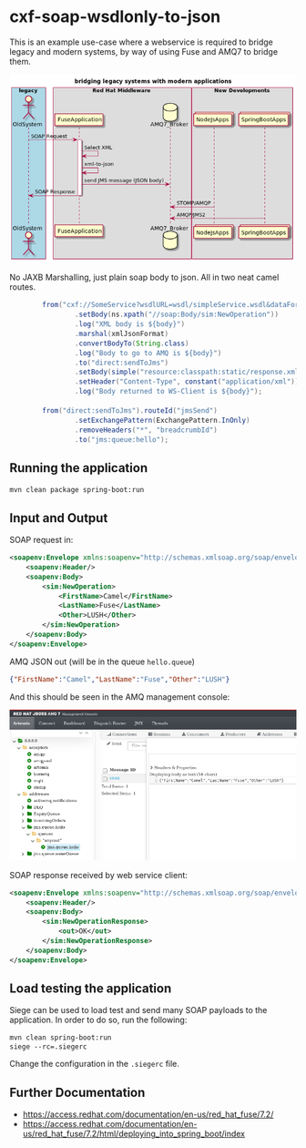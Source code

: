 # cxf-soap-wsdlonly-to-json

This is an example use-case where a webservice is required to bridge legacy and modern systems, by way of using Fuse and AMQ7 to bridge them.

![Use Case Flow](./puml/soap-2-json-amq.png)


No JAXB Marshalling, just plain soap body to json.  All in two neat camel routes.

```java
        from("cxf://SomeService?wsdlURL=wsdl/simpleService.wsdl&dataFormat=RAW").routeId("cxfRoute")
                .setBody(ns.xpath("//soap:Body/sim:NewOperation"))
                .log("XML body is ${body}")
                .marshal(xmlJsonFormat)
                .convertBodyTo(String.class)
                .log("Body to go to AMQ is ${body}")
                .to("direct:sendToJms")
                .setBody(simple("resource:classpath:static/response.xml"))
                .setHeader("Content-Type", constant("application/xml"))
                .log("Body returned to WS-Client is ${body}");

        from("direct:sendToJms").routeId("jmsSend")
                .setExchangePattern(ExchangePattern.InOnly)
                .removeHeaders("*", "breadcrumbId")
                .to("jms:queue:hello");
```

## Running the application

```text
mvn clean package spring-boot:run
```


## Input and Output

SOAP request in:

```xml
<soapenv:Envelope xmlns:soapenv="http://schemas.xmlsoap.org/soap/envelope/" xmlns:sim="http://www.example.org/SimpleService/">
    <soapenv:Header/>
    <soapenv:Body>
        <sim:NewOperation>
            <FirstName>Camel</FirstName>
            <LastName>Fuse</LastName>
            <Other>LUSH</Other>
        </sim:NewOperation>
    </soapenv:Body>
</soapenv:Envelope>
```

AMQ JSON out (will be in the queue `hello.queue`)

```json
{"FirstName":"Camel","LastName":"Fuse","Other":"LUSH"}
```

And this should be seen in the AMQ management console:

![AMQ Management Console](./img/artemis-console-json-message.png)

SOAP response received by web service client:

```xml
<soapenv:Envelope xmlns:soapenv="http://schemas.xmlsoap.org/soap/envelope/" xmlns:sim="http://www.example.org/SimpleService/">
    <soapenv:Header/>
    <soapenv:Body>
        <sim:NewOperationResponse>
            <out>OK</out>
        </sim:NewOperationResponse>
    </soapenv:Body>
</soapenv:Envelope>
```


## Load testing the application

Siege can be used to load test and send many SOAP payloads to the application.  In order to do so, run the following:

```text
mvn clean spring-boot:run
siege --rc=.siegerc
```

Change the configuration in the `.siegerc` file.


## Further Documentation

- https://access.redhat.com/documentation/en-us/red_hat_fuse/7.2/
- https://access.redhat.com/documentation/en-us/red_hat_fuse/7.2/html/deploying_into_spring_boot/index

